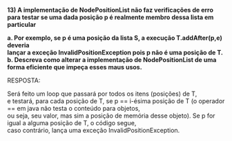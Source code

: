 **13) A implementação de NodePositionList não faz verificações de erro para testar se uma dada posição p é realmente membro dessa lista em particular**    

  **a.  Por exemplo, se p é uma posição da lista S, a execução T.addAfter(p,e) deveria  
        lançar a exceção InvalidPositionException pois p não é uma posição de T.**  
  **b. Descreva como alterar a implementação de NodePositionList de uma forma eficiente que impeça esses maus usos.**    

RESPOSTA:  
  
Será feito um loop que passará por todos os itens (posições) de T,  
e testará, para cada posição de T, se p == i-ésima posição de T (o operador == em java não testa o conteúdo para objetos,  
ou seja, seu valor, mas sim a posição de memória desse objeto). Se p for igual a alguma posição de T, o código segue,  
caso contrário, lança uma exceção InvalidPositionException.
